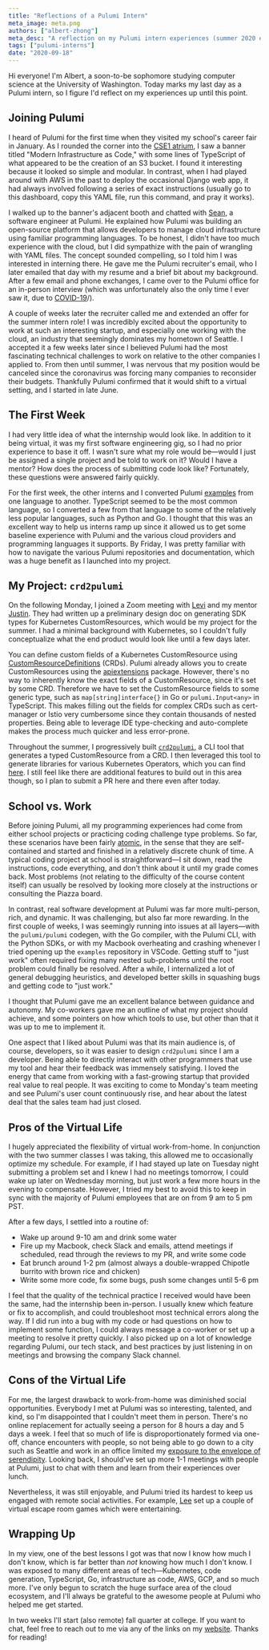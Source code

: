 ```yaml
---
title: "Reflections of a Pulumi Intern"
meta_image: meta.png
authors: ["albert-zhong"]
meta_desc: "A reflection on my Pulumi intern experiences (summer 2020 edition)"
tags: ["pulumi-interns"]
date: "2020-09-18"
---
```


Hi everyone! I'm Albert, a soon-to-be sophomore studying computer science at the University of Washington. Today marks my last day as a Pulumi intern, so I figure I'd reflect on my experiences up until this point.

## Joining Pulumi

I heard of Pulumi for the first time when they visited my school's career fair in January. As I rounded the corner into the [CSE1 atrium](https://www.cs.washington.edu/building), I saw a banner titled "Modern Infrastructure as Code," with some lines of TypeScript of what appeared to be the creation of an S3 bucket. I found it interesting because it looked so simple and modular. In contrast, when I had played around with AWS in the past to deploy the occasional Django web app, it had always involved following a series of exact instructions (usually go to this dashboard, copy this YAML file, run this command, and pray it works).

I walked up to the banner's adjacent booth and chatted with [Sean](/blog/author/sean-holung/), a software engineer at Pulumi. He explained how Pulumi was building an open-source platform that allows developers to manage cloud infrastructure using familiar programming languages. To be honest, I didn't have too much experience with the cloud, but I did sympathize with the pain of wrangling with YAML files. The concept sounded compelling, so I told him I was interested in interning there. He gave me the Pulumi recruiter's email, who I later emailed that day with my resume and a brief bit about my background. After a few email and phone exchanges, I came over to the Pulumi office for an in-person interview (which was unfortunately also the only time I ever saw it, due to [COVID-19](/blog/coronavirus-plan)/).

A couple of weeks later the recruiter called me and extended an offer for the summer intern role! I was incredibly excited about the opportunity to work at such an interesting startup, and especially one working with the cloud, an industry that seemingly dominates my hometown of Seattle. I accepted it a few weeks later since I believed Pulumi had the most fascinating technical challenges to work on relative to the other companies I applied to. From then until summer, I was nervous that my position would be canceled since the coronavirus was forcing many companies to reconsider their budgets. Thankfully Pulumi confirmed that it would shift to a virtual setting, and I started in late June.

## The First Week

I had very little idea of what the internship would look like. In addition to it being virtual, it was my first software engineering gig, so I had no prior experience to base it off. I wasn't sure what my role would be—would I just be assigned a single project and be told to work on it? Would I have a mentor? How does the process of submitting code look like? Fortunately, these questions were answered fairly quickly.

For the first week, the other interns and I converted Pulumi [examples](https://github.com/pulumi/examples/) from one language to another. TypeScript seemed to be the most common language, so I converted a few from that language to some of the relatively less popular languages, such as Python and Go. I thought that this was an excellent way to help us interns ramp up since it allowed us to get some baseline experience with Pulumi and the various cloud providers and programming languages it supports. By Friday, I was pretty familiar with how to navigate the various Pulumi repositories and documentation, which was a huge benefit as I launched into my project.

## My Project: `crd2pulumi`

On the following Monday, I joined a Zoom meeting with [Levi](/blog/author/levi-blackstone/) and my mentor [Justin](/blog/author/justin-vanpatten/). They had written up a preliminary design doc on generating SDK types for Kubernetes CustomResources, which would be my project for the summer. I had a minimal background with Kubernetes, so I couldn't fully conceptualize what the end product would look like until a few days later.

You can define custom fields of a Kubernetes CustomResource using [CustomResourceDefinitions](https://kubernetes.io/docs/tasks/extend-kubernetes/custom-resources/custom-resource-definitions/) (CRDs). Pulumi already allows you to create CustomResources using the [apiextensions](/registry/packages/kubernetes/api-docs/apiextensions/) package. However, there's no way to inherently know the exact fields of a CustomResource, since it's set by some CRD. Therefore we have to set the CustomResource fields to some generic type, such as `map[string]interface{}` in Go or `pulumi.Input<any>` in TypeScript. This makes filling out the fields for complex CRDs such as cert-manager or Istio very cumbersome since they contain thousands of nested properties. Being able to leverage IDE type-checking and auto-complete makes the process much quicker and less error-prone.

Throughout the summer, I progressively built [`crd2pulumi`](https://github.com/pulumi/crd2pulumi), a CLI tool that generates a typed CustomResource from a CRD. I then leveraged this tool to generate libraries for various Kubernetes Operators, which you can find [here](https://github.com/pulumi/pulumi-kubernetes-crds/). I still feel like there are additional features to build out in this area though, so I plan to submit a PR here and there even after today.

## School vs. Work

Before joining Pulumi, all my programming experiences had come from either school projects or practicing coding challenge type problems. So far, these scenarios have been fairly [atomic](https://wiki.osdev.org/Atomic_operation), in the sense that they are self-contained and started and finished in a relatively discrete chunk of time. A typical coding project at school is straightforward—I sit down, read the instructions, code everything, and don't think about it until my grade comes back. Most problems (not relating to the difficulty of the course content itself) can usually be resolved by looking more closely at the instructions or consulting the Piazza board.

In contrast, real software development at Pulumi was far more multi-person, rich, and dynamic. It was challenging, but also far more rewarding. In the first couple of weeks, I was seemingly running into issues at all layers—with the `pulumi/pulumi` codegen, with the Go compiler, with the Pulumi CLI, with the Python SDKs, or with my Macbook overheating and crashing whenever I tried opening up the `examples` repository in VSCode. Getting stuff to "just work" often required fixing many nested sub-problems until the root problem could finally be resolved. After a while, I internalized a lot of general debugging heuristics, and developed better skills in squashing bugs and getting code to "just work."

I thought that Pulumi gave me an excellent balance between guidance and autonomy. My co-workers gave me an outline of what my project should achieve, and some pointers on how which tools to use, but other than that it was up to me to implement it.

One aspect that I liked about Pulumi was that its main audience is, of course, developers, so it was easier to design `crd2pulumi` since I am a developer. Being able to directly interact with other programmers that use my tool and hear their feedback was immensely satisfying. I loved the energy that came from working with a fast-growing startup that provided real value to real people. It was exciting to come to Monday's team meeting and see Pulumi's user count continuously rise, and hear about the latest deal that the sales team had just closed.

## Pros of the Virtual Life

I hugely appreciated the flexibility of virtual work-from-home. In conjunction with the two summer classes I was taking, this allowed me to occasionally optimize my schedule. For example, if I had stayed up late on Tuesday night submitting a problem set and I knew I had no meetings tomorrow, I could wake up later on Wednesday morning, but just work a few more hours in the evening to compensate. However, I tried my best to avoid this to keep in sync with the majority of Pulumi employees that are on from 9 am to 5   pm PST.

After a few days, I settled into a routine of:

- Wake up around 9-10 am and drink some water
- Fire up my Macbook, check Slack and emails, attend meetings if scheduled, read through the reviews to my PR, and write some code
- Eat brunch around 1-2 pm (almost always a double-wrapped Chipotle burrito with brown rice and chicken)
- Write some more code, fix some bugs, push some changes until 5-6 pm

I feel that the quality of the technical practice I received would have been the same, had the internship been in-person. I usually knew which feature or fix to accomplish, and could troubleshoot most technical errors along the way. If I did run into a bug with my code or had questions on how to implement some function, I could always message a co-worker or set up a meeting to resolve it pretty quickly. I also picked up on a lot of knowledge regarding Pulumi, our tech stack, and best practices by just listening in on meetings and browsing the company Slack channel.

## Cons of the Virtual Life

For me, the largest drawback to work-from-home was diminished social opportunities. Everybody I met at Pulumi was so interesting, talented, and kind, so I'm disappointed that I couldn't meet them in person. There's no online replacement for actually seeing a person for 8 hours a day and 5 days a week. I feel that so much of life is disproportionately formed via one-off, chance encounters with people, so not being able to go down to a city such as Seattle and work in an office limited my [exposure to the envelope of serendipity](https://nevalalee.wordpress.com/2011/10/16/nassim-nicholas-taleb-on-maximizing-serendipity/). Looking back, I should've set up more 1-1 meetings with people at Pulumi, just to chat with them and learn from their experiences over lunch.

Nevertheless, it was still enjoyable, and Pulumi tried its hardest to keep us engaged with remote social activities. For example, [Lee](/blog/author/lee-zen/) set up a couple of virtual escape room games which were entertaining.

## Wrapping Up

In my view, one of the best lessons I got was that now I know how much I don't know, which is far better than *not* knowing how much I don't know. I was exposed to many different areas of tech—Kubernetes, code generation, TypeScript, Go, infrastructure as code, AWS, GCP, and so much more. I've only begun to scratch the huge surface area of the cloud ecosystem, and I'll always be grateful to the awesome people at Pulumi who helped me get started.

In two weeks I'll start (also remote) fall quarter at college. If you want to chat, feel free to reach out to me via any of the links on my [website](https://albertzhong.com/). Thanks for reading!
